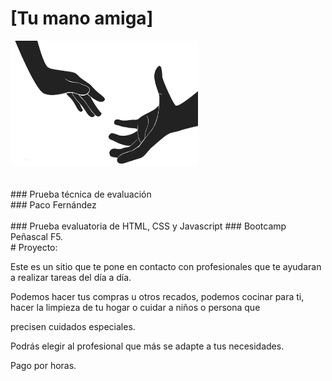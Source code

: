 # [Tu mano amiga]
<img src="img/mano-amiga.png" width="300" height="200">
<br>
<br>
<br>
### Prueba técnica de evaluación
<br>
### Paco Fernández
<br>
<br>
### Prueba evaluatoria de HTML, CSS y Javascript
### Bootcamp Peñascal F5.
<br>
# Proyecto:
  
  Este es un sitio que te pone en contacto con profesionales que te ayudaran a realizar tareas del día a día.
  
  Podemos hacer tus compras u otros recados, podemos cocinar para ti, hacer la limpieza de tu hogar o cuidar a niños o persona que 
  
  precisen cuidados especiales.
  
  Podrás elegir al profesional que más se adapte a tus necesidades. 
  
  Pago por horas.
